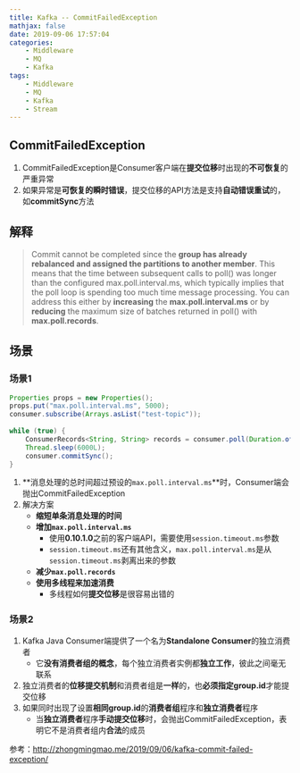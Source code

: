 ```yaml
---
title: Kafka -- CommitFailedException
mathjax: false
date: 2019-09-06 17:57:04
categories:
    - Middleware
    - MQ
    - Kafka
tags:
    - Middleware
    - MQ
    - Kafka
    - Stream
---
```


## CommitFailedException
1. CommitFailedException是Consumer客户端在**提交位移**时出现的**不可恢复**的严重异常
2. 如果异常是**可恢复的瞬时错误**，提交位移的API方法是支持**自动错误重试**的，如**commitSync**方法

<!-- more -->

## 解释
> Commit cannot be completed since the **group has already rebalanced and assigned the partitions to another member**. This means that the time between subsequent calls to poll() was longer than the configured max.poll.interval.ms, which typically implies that the poll loop is spending too much time message processing. You can address this either by **increasing** the **max.poll.interval.ms** or by **reducing** the maximum size of batches returned in poll() with **max.poll.records**.

## 场景

### 场景1
```java
Properties props = new Properties();
props.put("max.poll.interval.ms", 5000);
consumer.subscribe(Arrays.asList("test-topic"));
 
while (true) {
    ConsumerRecords<String, String> records = consumer.poll(Duration.ofSeconds(1));
    Thread.sleep(6000L);
    consumer.commitSync();
}
```
1. **消息处理的总时间超过预设的`max.poll.interval.ms`**时，Consumer端会抛出CommitFailedException
2. 解决方案
    - **缩短单条消息处理的时间**
    - **增加`max.poll.interval.ms`**
        - 使用**0.10.1.0**之前的客户端API，需要使用`session.timeout.ms`参数
        - `session.timeout.ms`还有其他含义，`max.poll.interval.ms`是从`session.timeout.ms`剥离出来的参数
    - **减少`max.poll.records`**
    - **使用多线程来加速消费**
        - 多线程如何**提交位移**是很容易出错的

### 场景2
1. Kafka Java Consumer端提供了一个名为**Standalone Consumer**的独立消费者
    - 它**没有消费者组的概念**，每个独立消费者实例都**独立工作**，彼此之间毫无联系
2. 独立消费者的**位移提交机制**和消费者组是**一样**的，也**必须指定group.id**才能提交位移
3. 如果同时出现了设置**相同group.id**的**消费者组**程序和**独立消费者**程序
    - 当**独立消费者**程序**手动提交位移**时，会抛出CommitFailedException，表明它不是消费者组内**合法**的成员

参考：<http://zhongmingmao.me/2019/09/06/kafka-commit-failed-exception/>
